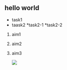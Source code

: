 ##
## hello world
* task1
* taask2
   *task2-1
   *task2-2

1. aim1
2. aim2
3. aim3
   
   ![](https://gitlab.com/picbed/bed/uploads/75985eac80cb11269120d0283ce6a8a5/logo.png)
